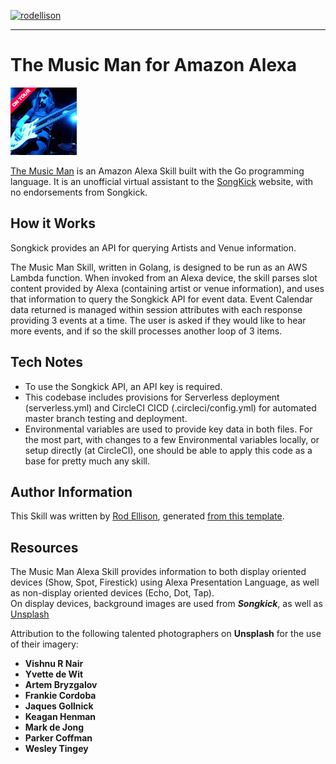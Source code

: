 [![rodellison](https://circleci.com/gh/rodellison/gomusicman.svg?style=shield)](https://app.circleci.com/pipelines/github/rodellison/gomusicman)

_______________________
# The Music Man for Amazon Alexa
![Logo](Songkick108.png)

[The Music Man](https://www.amazon.com/RodEllison-The-Music-Man/dp/B01GOO5L0E) is an Amazon Alexa Skill built with the Go programming language. 
It is an unofficial virtual assistant to the [SongKick](https://www.songkick.com) website, with no endorsements from Songkick.


## How it Works

Songkick provides an API for querying Artists and Venue information. 

The Music Man Skill, written in Golang, is designed to be run as an AWS Lambda function. When invoked from an Alexa device, 
the skill parses slot content provided by Alexa (containing artist or venue information), and uses
that information to query the Songkick API for event data. Event Calendar data returned is managed within session attributes with 
each response providing 3 events at a time. The user is asked if they would like to hear more events, and if so the skill processes
another loop of 3 items. 

## Tech Notes

- To use the Songkick API, an API key is required. 
- This codebase includes provisions for Serverless deployment (serverless.yml) and CircleCI CICD  (.circleci/config.yml) 
for automated master branch testing and deployment. 
- Environmental variables are used to provide key data in both files. For the most part, with changes to 
a few Environmental variables locally, or setup directly (at CircleCI), one should be able to apply this 
code as a base for pretty much any skill.

## Author Information

This Skill was written by [Rod Ellison](https://www.rodellison.net), generated [from this template](https://github.com/rodellison/gomusicman). 

## Resources
The Music Man Alexa Skill provides information to both display oriented devices (Show, Spot, Firestick) using Alexa Presentation
Language, as well as non-display oriented devices (Echo, Dot, Tap).  
On display devices, background images
 are used from **_Songkick_**, as well as [Unsplash](https://www.unsplash.com)
 
 
Attribution to the following talented photographers on **Unsplash** for the use of their imagery:

- **Vishnu R Nair** 
- **Yvette de Wit** 
- **Artem Bryzgalov** 
- **Frankie Cordoba** 
- **Jaques Gollnick** 
- **Keagan Henman** 
- **Mark de Jong** 
- **Parker Coffman** 
- **Wesley Tingey** 
